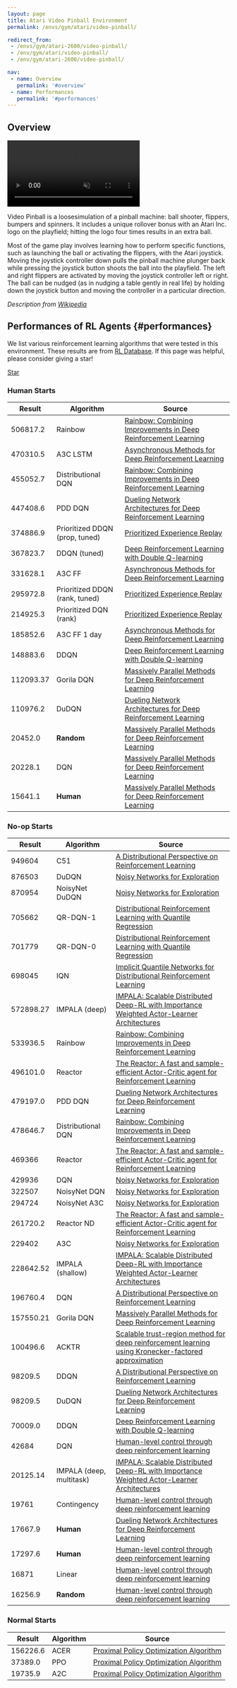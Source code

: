 ```yaml
---
layout: page
title: Atari Video Pinball Environment
permalink: /envs/gym/atari/video-pinball/

redirect_from:
 - /envs/gym/atari-2600/video-pinball/
 - /env/gym/atari/video-pinball/
 - /env/gym/atari-2600/video-pinball/

nav:
 - name: Overview
   permalink: '#overview'
 - name: Performances
   permalink: '#performances'
---
```



## Overview

<video autoplay muted loop controls>
  <source src="{{ 'assets/_pages/envs/gym/atari/video-pinball.mp4' | absolute_url }}" type="video/mp4">
</video>

Video Pinball is a loosesimulation of a pinball machine: ball shooter, flippers, bumpers and spinners. It includes a unique rollover bonus with an Atari Inc. logo on the playfield; hitting the logo four times results in an extra ball.

Most of the game play involves learning how to perform specific functions, such as launching the ball or activating the flippers, with the Atari joystick. Moving the joystick controller down pulls the pinball machine plunger back while pressing the joystick button shoots the ball into the playfield. The left and right flippers are activated by moving the joystick controller left or right. The ball can be nudged (as in nudging a table gently in real life) by holding down the joystick button and moving the controller in a particular direction.


*Description from [Wikipedia](https://en.wikipedia.org/wiki/Video_Pinball_(1980_video_game))*


## Performances of RL Agents {#performances}

We list various reinforcement learning algorithms that were tested in this environment. These results are from [RL Database](https://github.com/seungjaeryanlee/rldb). If this page was helpful, please consider giving a star!

<!-- Place this tag where you want the button to render. -->
<a class="github-button" href="https://github.com/seungjaeryanlee/rldb" data-icon="octicon-star" data-size="large" data-show-count="true" aria-label="Star seungjaeryanlee/rldb on GitHub">Star</a>
<!-- Place this tag in your head or just before your close body tag. -->
<script async defer src="https://buttons.github.io/buttons.js"></script>

### Human Starts

| Result | Algorithm | Source |
|--------|-----------|--------|
| 506817.2 | Rainbow | [Rainbow: Combining Improvements in Deep Reinforcement Learning](https://arxiv.org/abs/1710.02298) |
| 470310.5 | A3C LSTM | [Asynchronous Methods for Deep Reinforcement Learning](https://arxiv.org/abs/1602.01783) |
| 455052.7 | Distributional DQN | [Rainbow: Combining Improvements in Deep Reinforcement Learning](https://arxiv.org/abs/1710.02298) |
| 447408.6 | PDD DQN | [Dueling Network Architectures for Deep Reinforcement Learning](https://arxiv.org/abs/1511.06581) |
| 374886.9 | Prioritized DDQN (prop, tuned) | [Prioritized Experience Replay](https://arxiv.org/abs/1511.05952) |
| 367823.7 | DDQN (tuned) | [Deep Reinforcement Learning with Double Q-learning](https://arxiv.org/abs/1509.06461) |
| 331628.1 | A3C FF | [Asynchronous Methods for Deep Reinforcement Learning](https://arxiv.org/abs/1602.01783) |
| 295972.8 | Prioritized DDQN (rank, tuned) | [Prioritized Experience Replay](https://arxiv.org/abs/1511.05952) |
| 214925.3 | Prioritized DQN (rank) | [Prioritized Experience Replay](https://arxiv.org/abs/1511.05952) |
| 185852.6 | A3C FF 1 day | [Asynchronous Methods for Deep Reinforcement Learning](https://arxiv.org/abs/1602.01783) |
| 148883.6 | DDQN | [Deep Reinforcement Learning with Double Q-learning](https://arxiv.org/abs/1509.06461) |
| 112093.37 | Gorila DQN | [Massively Parallel Methods for Deep Reinforcement Learning](https://arxiv.org/abs/1507.04296) |
| 110976.2 | DuDQN | [Dueling Network Architectures for Deep Reinforcement Learning](https://arxiv.org/abs/1511.06581) |
| 20452.0 | **Random** | [Massively Parallel Methods for Deep Reinforcement Learning](https://arxiv.org/abs/1507.04296) |
| 20228.1 | DQN | [Massively Parallel Methods for Deep Reinforcement Learning](https://arxiv.org/abs/1507.04296) |
| 15641.1 | **Human** | [Massively Parallel Methods for Deep Reinforcement Learning](https://arxiv.org/abs/1507.04296) |


### No-op Starts

| Result | Algorithm | Source |
|--------|-----------|--------|
| 949604 | C51 | [A Distributional Perspective on Reinforcement Learning](https://arxiv.org/abs/1707.06887) |
| 876503 | DuDQN | [Noisy Networks for Exploration](https://arxiv.org/abs/1706.10295) |
| 870954 | NoisyNet DuDQN | [Noisy Networks for Exploration](https://arxiv.org/abs/1706.10295) |
| 705662 | QR-DQN-1 | [Distributional Reinforcement Learning with Quantile Regression](https://arxiv.org/abs/1710.10044) |
| 701779 | QR-DQN-0 | [Distributional Reinforcement Learning with Quantile Regression](https://arxiv.org/abs/1710.10044) |
| 698045 | IQN | [Implicit Quantile Networks for Distributional Reinforcement Learning](https://arxiv.org/abs/1806.06923) |
| 572898.27 | IMPALA (deep) | [IMPALA: Scalable Distributed Deep-RL with Importance Weighted Actor-Learner Architectures](https://arxiv.org/abs/1802.01561) |
| 533936.5 | Rainbow | [Rainbow: Combining Improvements in Deep Reinforcement Learning](https://arxiv.org/abs/1710.02298) |
| 496101.0 | Reactor | [The Reactor: A fast and sample-efficient Actor-Critic agent for Reinforcement Learning](https://arxiv.org/abs/1704.04651) |
| 479197.0 | PDD DQN | [Dueling Network Architectures for Deep Reinforcement Learning](https://arxiv.org/abs/1511.06581) |
| 478646.7 | Distributional DQN | [Rainbow: Combining Improvements in Deep Reinforcement Learning](https://arxiv.org/abs/1710.02298) |
| 469366 | Reactor | [The Reactor: A fast and sample-efficient Actor-Critic agent for Reinforcement Learning](https://arxiv.org/abs/1704.04651) |
| 429936 | DQN | [Noisy Networks for Exploration](https://arxiv.org/abs/1706.10295) |
| 322507 | NoisyNet DQN | [Noisy Networks for Exploration](https://arxiv.org/abs/1706.10295) |
| 294724 | NoisyNet A3C | [Noisy Networks for Exploration](https://arxiv.org/abs/1706.10295) |
| 261720.2 | Reactor ND | [The Reactor: A fast and sample-efficient Actor-Critic agent for Reinforcement Learning](https://arxiv.org/abs/1704.04651) |
| 229402 | A3C | [Noisy Networks for Exploration](https://arxiv.org/abs/1706.10295) |
| 228642.52 | IMPALA (shallow) | [IMPALA: Scalable Distributed Deep-RL with Importance Weighted Actor-Learner Architectures](https://arxiv.org/abs/1802.01561) |
| 196760.4 | DQN | [A Distributional Perspective on Reinforcement Learning](https://arxiv.org/abs/1707.06887) |
| 157550.21 | Gorila DQN | [Massively Parallel Methods for Deep Reinforcement Learning](https://arxiv.org/abs/1507.04296) |
| 100496.6 | ACKTR | [Scalable trust-region method for deep reinforcement learning using Kronecker-factored approximation](https://arxiv.org/abs/1708.05144) |
| 98209.5 | DDQN | [A Distributional Perspective on Reinforcement Learning](https://arxiv.org/abs/1707.06887) |
| 98209.5 | DuDQN | [Dueling Network Architectures for Deep Reinforcement Learning](https://arxiv.org/abs/1511.06581) |
| 70009.0 | DDQN | [Deep Reinforcement Learning with Double Q-learning](https://arxiv.org/abs/1509.06461) |
| 42684 | DQN | [Human-level control through deep reinforcement learning](https://arxiv.org/abs/1509.06461) |
| 20125.14 | IMPALA (deep, multitask) | [IMPALA: Scalable Distributed Deep-RL with Importance Weighted Actor-Learner Architectures](https://arxiv.org/abs/1802.01561) |
| 19761 | Contingency | [Human-level control through deep reinforcement learning](https://arxiv.org/abs/1802.01561) |
| 17667.9 | **Human** | [Dueling Network Architectures for Deep Reinforcement Learning](https://arxiv.org/abs/1511.06581) |
| 17297.6 | **Human** | [Human-level control through deep reinforcement learning](https://arxiv.org/abs/1511.06581) |
| 16871 | Linear | [Human-level control through deep reinforcement learning](https://arxiv.org/abs/1511.06581) |
| 16256.9 | **Random** | [Human-level control through deep reinforcement learning](https://arxiv.org/abs/1511.06581) |


### Normal Starts

| Result | Algorithm | Source |
|--------|-----------|--------|
| 156226.6 | ACER | [Proximal Policy Optimization Algorithm](https://arxiv.org/abs/1707.06347) |
| 37389.0 | PPO | [Proximal Policy Optimization Algorithm](https://arxiv.org/abs/1707.06347) |
| 19735.9 | A2C | [Proximal Policy Optimization Algorithm](https://arxiv.org/abs/1707.06347) |

